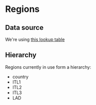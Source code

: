 # Regions

## Data source

We're using [this lookup table](https://geoportal.statistics.gov.uk/datasets/ons::local-authority-district-april-2021-to-lau1-to-itl3-to-itl2-to-itl1-january-2021-lookup-in-united-kingdom/explore)

## Hierarchy

Regions currently in use form a hierarchy:

- country
- ITL1
- ITL2
- ITL3
- LAD
